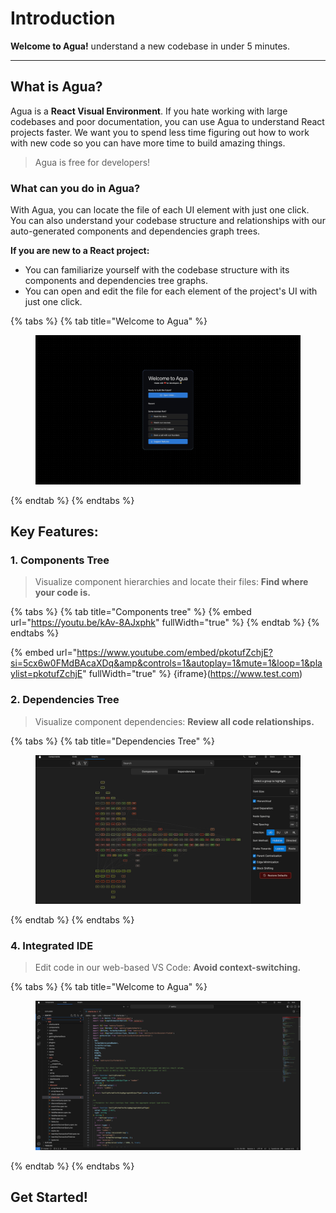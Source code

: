 # Introduction

**Welcome to Agua!** understand a new codebase in under 5 minutes.

***



## What is Agua?

Agua is a **React Visual Environment**. If you hate working with large codebases and poor documentation, you can use Agua to understand React projects faster. We want you to spend less time figuring out how to work with new code so you can have more time to build amazing things.

> Agua is free for developers!

### What can you do in Agua?

With Agua, you can locate the file of each UI element with just one click. You can also understand your codebase structure and relationships with our auto-generated components and dependencies graph trees.

**If you are new to a React project:**

* You can familiarize yourself with the codebase structure with its components and dependencies tree graphs.
* You can open and edit the file for each element of the project's UI with just one click.



{% tabs %}
{% tab title="Welcome to Agua" %}
<figure><img src=".gitbook/assets/Agua-Menu-Reduced.png" alt=""><figcaption></figcaption></figure>
{% endtab %}
{% endtabs %}

## Key Features:



### 1. Components Tree

> Visualize component hierarchies and locate their files: ‍**Find where your code is.**

{% tabs %}
{% tab title="Components tree" %}
{% embed url="https://youtu.be/kAv-8AJxphk" fullWidth="true" %}
{% endtab %}
{% endtabs %}



{% embed url="https://www.youtube.com/embed/pkotufZchjE?si=5cx6w0FMdBAcaXDq&amp&controls=1&autoplay=1&mute=1&loop=1&playlist=pkotufZchjE" fullWidth="true" %}
{iframe}(https://www.test.com)

### 2. Dependencies Tree

> Visualize component dependencies: **Review all code relationships.**

{% tabs %}
{% tab title="Dependencies Tree" %}
<figure><img src=".gitbook/assets/Dependency-Tree-Reduced.png" alt=""><figcaption></figcaption></figure>
{% endtab %}
{% endtabs %}



### 4. Integrated IDE

> Edit code in our web-based VS Code: **Avoid context-switching.**

{% tabs %}
{% tab title="Welcome to Agua" %}
<figure><img src=".gitbook/assets/Integrated-IDE-Reduced.png" alt=""><figcaption></figcaption></figure>
{% endtab %}
{% endtabs %}





## Get Started!
